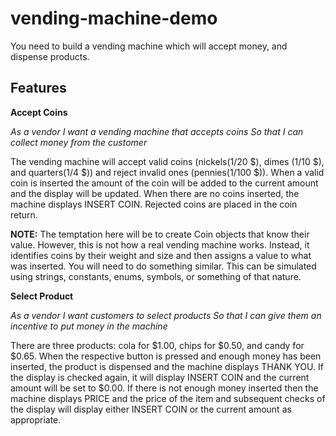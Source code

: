 # vending-machine-demo

You need to build a vending machine which will accept money, and dispense products. 

## Features ##

**Accept Coins**

_As a vendor_
_I want a vending machine that accepts coins So that I can collect money from the customer_

The vending machine will accept valid coins (nickels(1/20 $), dimes (1/10 $), and quarters(1/4 $)) and reject invalid ones (pennies(1/100 $)). When a valid coin is inserted the amount of the coin will be added to the current amount and the display will be updated. When there are no coins inserted, the machine displays INSERT COIN. Rejected coins are placed in the coin return.

**NOTE:** The temptation here will be to create Coin objects that know their value. However, this is not how a real vending machine works. Instead, it identifies coins by their weight and size and then assigns a value to what was inserted. You will need to do something similar. This can be simulated using strings, constants, enums, symbols, or something of that nature.

**Select Product**

_As a vendor_
_I want customers to select products So that I can give them an incentive to put money in the machine_

There are three products: cola for $1.00, chips for $0.50, and candy for $0.65. When the respective button is pressed and enough money has been inserted, the product is dispensed and the machine displays THANK YOU. If the display is checked again, it will display INSERT COIN and the current amount will be set to $0.00. If there is not enough money inserted then the machine displays PRICE and the price of the item and subsequent checks of the display will display either INSERT COIN or the current amount as appropriate.
